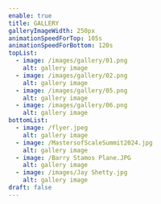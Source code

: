 ```yaml
---
enable: true
title: GALLERY
galleryImageWidth: 250px
animationSpeedForTop: 105s
animationSpeedForBottom: 120s
topList:
  - image: /images/gallery/01.png
    alt: gallery image
  - image: /images/gallery/02.png
    alt: gallery image
  - image: /images/gallery/05.png
    alt: gallery image
  - image: /images/gallery/06.png
    alt: gallery image
bottomList:
  - image: /flyer.jpeg
    alt: gallery image
  - image: /MastersofScaleSummit2024.jpg
    alt: gallery image
  - image: /Barry Stamos Plane.JPG
    alt: gallery image
  - image: /images/Jay Shetty.jpg
    alt: gallery image
draft: false
---
```

